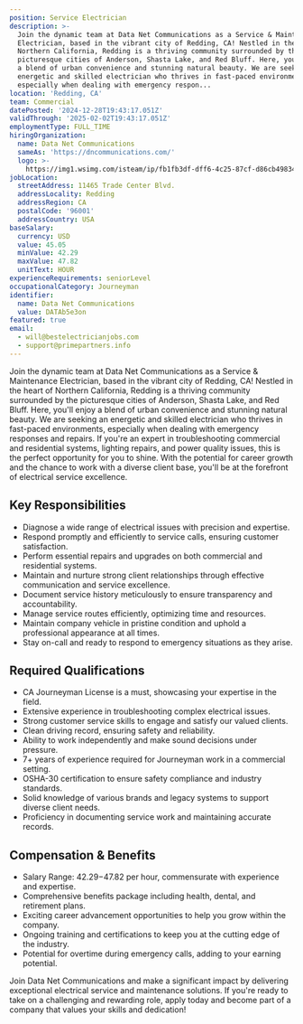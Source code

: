 ```yaml
---
position: Service Electrician
description: >-
  Join the dynamic team at Data Net Communications as a Service & Maintenance
  Electrician, based in the vibrant city of Redding, CA! Nestled in the heart of
  Northern California, Redding is a thriving community surrounded by the
  picturesque cities of Anderson, Shasta Lake, and Red Bluff. Here, you'll enjoy
  a blend of urban convenience and stunning natural beauty. We are seeking an
  energetic and skilled electrician who thrives in fast-paced environments,
  especially when dealing with emergency respon...
location: 'Redding, CA'
team: Commercial
datePosted: '2024-12-28T19:43:17.051Z'
validThrough: '2025-02-02T19:43:17.051Z'
employmentType: FULL_TIME
hiringOrganization:
  name: Data Net Communications
  sameAs: 'https://dncommunications.com/'
  logo: >-
    https://img1.wsimg.com/isteam/ip/fb1fb3df-dff6-4c25-87cf-d86cb49834bd/logo/6a33dad7-451e-4204-ae39-ec25122c905e.jpg/:/rs=h:125
jobLocation:
  streetAddress: 11465 Trade Center Blvd.
  addressLocality: Redding
  addressRegion: CA
  postalCode: '96001'
  addressCountry: USA
baseSalary:
  currency: USD
  value: 45.05
  minValue: 42.29
  maxValue: 47.82
  unitText: HOUR
experienceRequirements: seniorLevel
occupationalCategory: Journeyman
identifier:
  name: Data Net Communications
  value: DATAb5e3on
featured: true
email:
  - will@bestelectricianjobs.com
  - support@primepartners.info
---
```




Join the dynamic team at Data Net Communications as a Service & Maintenance Electrician, based in the vibrant city of Redding, CA! Nestled in the heart of Northern California, Redding is a thriving community surrounded by the picturesque cities of Anderson, Shasta Lake, and Red Bluff. Here, you'll enjoy a blend of urban convenience and stunning natural beauty. We are seeking an energetic and skilled electrician who thrives in fast-paced environments, especially when dealing with emergency responses and repairs. If you're an expert in troubleshooting commercial and residential systems, lighting repairs, and power quality issues, this is the perfect opportunity for you to shine. With the potential for career growth and the chance to work with a diverse client base, you'll be at the forefront of electrical service excellence.

## Key Responsibilities

- Diagnose a wide range of electrical issues with precision and expertise.
- Respond promptly and efficiently to service calls, ensuring customer satisfaction.
- Perform essential repairs and upgrades on both commercial and residential systems.
- Maintain and nurture strong client relationships through effective communication and service excellence.
- Document service history meticulously to ensure transparency and accountability.
- Manage service routes efficiently, optimizing time and resources.
- Maintain company vehicle in pristine condition and uphold a professional appearance at all times.
- Stay on-call and ready to respond to emergency situations as they arise.

## Required Qualifications

- CA Journeyman License is a must, showcasing your expertise in the field.
- Extensive experience in troubleshooting complex electrical issues.
- Strong customer service skills to engage and satisfy our valued clients.
- Clean driving record, ensuring safety and reliability.
- Ability to work independently and make sound decisions under pressure.
- 7+ years of experience required for Journeyman work in a commercial setting.
- OSHA-30 certification to ensure safety compliance and industry standards.
- Solid knowledge of various brands and legacy systems to support diverse client needs.
- Proficiency in documenting service work and maintaining accurate records.

## Compensation & Benefits

- Salary Range: $42.29-$47.82 per hour, commensurate with experience and expertise.
- Comprehensive benefits package including health, dental, and retirement plans.
- Exciting career advancement opportunities to help you grow within the company.
- Ongoing training and certifications to keep you at the cutting edge of the industry.
- Potential for overtime during emergency calls, adding to your earning potential.

Join Data Net Communications and make a significant impact by delivering exceptional electrical service and maintenance solutions. If you're ready to take on a challenging and rewarding role, apply today and become part of a company that values your skills and dedication!
